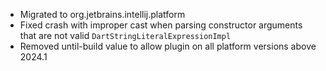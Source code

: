 * Migrated to org.jetbrains.intellij.platform 
* Fixed crash with improper cast when parsing constructor arguments that are not valid `DartStringLiteralExpressionImpl`
* Removed until-build value to allow plugin on all platform versions above 2024.1